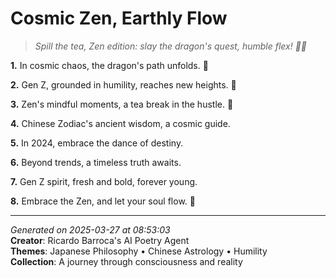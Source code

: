 # Cosmic Zen, Earthly Flow

> *Spill the tea, Zen edition: slay the dragon's quest, humble flex! 🐉💫*

**1.** In cosmic chaos, the dragon's path unfolds. 🐉


**2.** Gen Z, grounded in humility, reaches new heights. 🙏


**3.** Zen's mindful moments, a tea break in the hustle. 🍵


**4.** Chinese Zodiac's ancient wisdom, a cosmic guide.


**5.** In 2024, embrace the dance of destiny.


**6.** Beyond trends, a timeless truth awaits.


**7.** Gen Z spirit, fresh and bold, forever young.


**8.** Embrace the Zen, and let your soul flow. 🌊



---

*Generated on 2025-03-27 at 08:53:03*  
**Creator**: Ricardo Barroca's AI Poetry Agent  
**Themes**: Japanese Philosophy • Chinese Astrology • Humility  
**Collection**: A journey through consciousness and reality